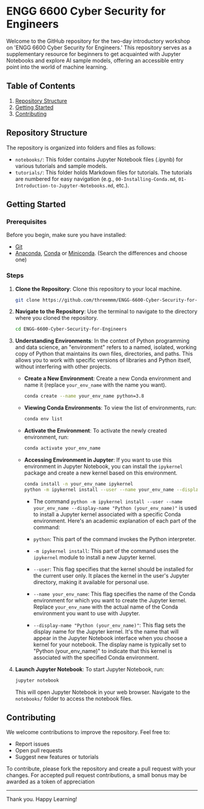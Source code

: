 # ENGG 6600 Cyber Security for Engineers

Welcome to the GitHub repository for the two-day introductory workshop on 'ENGG 6600 Cyber Security for Engineers.' This repository serves as a supplementary resource for beginners to get acquainted with Jupyter Notebooks and explore AI sample models, offering an accessible entry point into the world of machine learning.
## Table of Contents

1. [Repository Structure](#repository-structure)
2. [Getting Started](#getting-started)
3. [Contributing](#contributing)

## Repository Structure

The repository is organized into folders and files as follows:

- `notebooks/`: This folder contains Jupyter Notebook files (.ipynb) for various tutorials and sample models.
- `tutorials/`: This folder holds Markdown files for tutorials. The tutorials are numbered for easy navigation (e.g., `00-Installing-Conda.md`, `01-Introduction-to-Jupyter-Notebooks.md`, etc.).

## Getting Started

### Prerequisites

Before you begin, make sure you have installed:

- [Git](https://git-scm.com/book/en/v2/Getting-Started-Installing-Git)
- [Anaconda](https://www.anaconda.com/products/distribution#download-section), [Conda](https://conda.io/projects/conda/en/latest/user-guide/getting-started.html) or [Miniconda](https://docs.conda.io/en/latest/miniconda.html). (Search the differences and choose one)

### Steps

1. **Clone the Repository**: Clone this repository to your local machine.

    ```bash
    git clone https://github.com/threemmm/ENGG-6600-Cyber-Security-for-Engineers.git
    ```

2. **Navigate to the Repository**: Use the terminal to navigate to the directory where you cloned the repository.

    ```bash
    cd ENGG-6600-Cyber-Security-for-Engineers
    ```

3. **Understanding Environments**: In the context of Python programming and data science, an "environment" refers to a named, isolated, working copy of Python that maintains its own files, directories, and paths. This allows you to work with specific versions of libraries and Python itself, without interfering with other projects.

    - **Create a New Environment**: Create a new Conda environment and name it (replace `your_env_name` with the name you want).

        ```bash
        conda create --name your_env_name python=3.8
        ```

    - **Viewing Conda Environments**: To view the list of environments, run:

        ```bash
        conda env list
        ```

    - **Activate the Environment**: To activate the newly created environment, run:

        ```bash
        conda activate your_env_name
        ```

    - **Accessing Environment in Jupyter**: If you want to use this environment in Jupyter Notebook, you can install the `ipykernel` package and create a new kernel based on this environment.

        ```bash
        conda install -n your_env_name ipykernel
        python -m ipykernel install --user --name your_env_name --display-name "Python (your_env_name)"
        ```
      - The command `python -m ipykernel install --user --name your_env_name --display-name "Python (your_env_name)"` is used to install a Jupyter kernel associated with a specific Conda environment. Here's an academic explanation of each part of the command:

      - `python`: This part of the command invokes the Python interpreter.

      - `-m ipykernel install`: This part of the command uses the `ipykernel` module to install a new Jupyter kernel.

      - `--user`: This flag specifies that the kernel should be installed for the current user only. It places the kernel in the user's Jupyter directory, making it available for personal use.

      - `--name your_env_name`: This flag specifies the name of the Conda environment for which you want to create the Jupyter kernel. Replace `your_env_name` with the actual name of the Conda environment you want to use with Jupyter.

      - `--display-name "Python (your_env_name)"`: This flag sets the display name for the Jupyter kernel. It's the name that will appear in the Jupyter Notebook interface when you choose a kernel for your notebook. The display name is typically set to "Python (your_env_name)" to indicate that this kernel is associated with the specified Conda environment.


4. **Launch Jupyter Notebook**: To start Jupyter Notebook, run:

    ```bash
    jupyter notebook
    ```

    This will open Jupyter Notebook in your web browser. Navigate to the `notebooks/` folder to access the notebook files.







## Contributing

We welcome contributions to improve the repository. Feel free to:

- Report issues
- Open pull requests
- Suggest new features or tutorials

To contribute, please fork the repository and create a pull request with your changes.
For accepted pull request contributions, a small bonus may be awarded as a token of appreciation

---

Thank you. Happy Learning!
